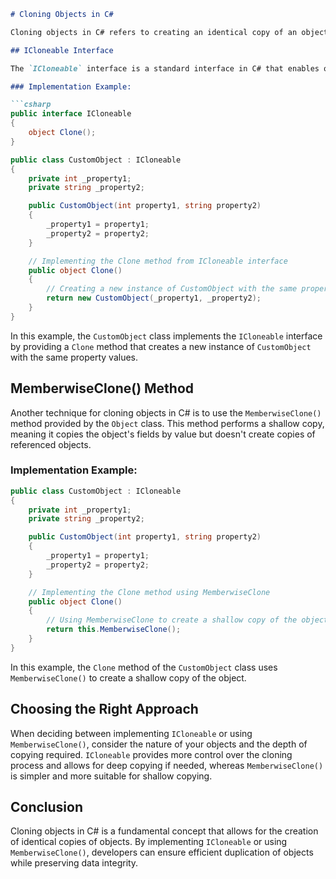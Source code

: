 ```markdown
# Cloning Objects in C#

Cloning objects in C# refers to creating an identical copy of an object. This process is essential in scenarios where you need to duplicate an object without altering the original. C# provides various techniques for achieving this, including implementing the `ICloneable` interface and using the `MemberwiseClone()` method.

## ICloneable Interface

The `ICloneable` interface is a standard interface in C# that enables objects to support cloning. By implementing this interface, a custom type gains the ability to return a copy of itself to the caller.

### Implementation Example:

```csharp
public interface ICloneable
{
    object Clone();
}

public class CustomObject : ICloneable
{
    private int _property1;
    private string _property2;

    public CustomObject(int property1, string property2)
    {
        _property1 = property1;
        _property2 = property2;
    }

    // Implementing the Clone method from ICloneable interface
    public object Clone()
    {
        // Creating a new instance of CustomObject with the same property values
        return new CustomObject(_property1, _property2);
    }
}
```

In this example, the `CustomObject` class implements the `ICloneable` interface by providing a `Clone` method that creates a new instance of `CustomObject` with the same property values.

## MemberwiseClone() Method

Another technique for cloning objects in C# is to use the `MemberwiseClone()` method provided by the `Object` class. This method performs a shallow copy, meaning it copies the object's fields by value but doesn't create copies of referenced objects.

### Implementation Example:

```csharp
public class CustomObject : ICloneable
{
    private int _property1;
    private string _property2;

    public CustomObject(int property1, string property2)
    {
        _property1 = property1;
        _property2 = property2;
    }

    // Implementing the Clone method using MemberwiseClone
    public object Clone()
    {
        // Using MemberwiseClone to create a shallow copy of the object
        return this.MemberwiseClone();
    }
}
```

In this example, the `Clone` method of the `CustomObject` class uses `MemberwiseClone()` to create a shallow copy of the object.

## Choosing the Right Approach

When deciding between implementing `ICloneable` or using `MemberwiseClone()`, consider the nature of your objects and the depth of copying required. `ICloneable` provides more control over the cloning process and allows for deep copying if needed, whereas `MemberwiseClone()` is simpler and more suitable for shallow copying.

## Conclusion

Cloning objects in C# is a fundamental concept that allows for the creation of identical copies of objects. By implementing `ICloneable` or using `MemberwiseClone()`, developers can ensure efficient duplication of objects while preserving data integrity.
```

